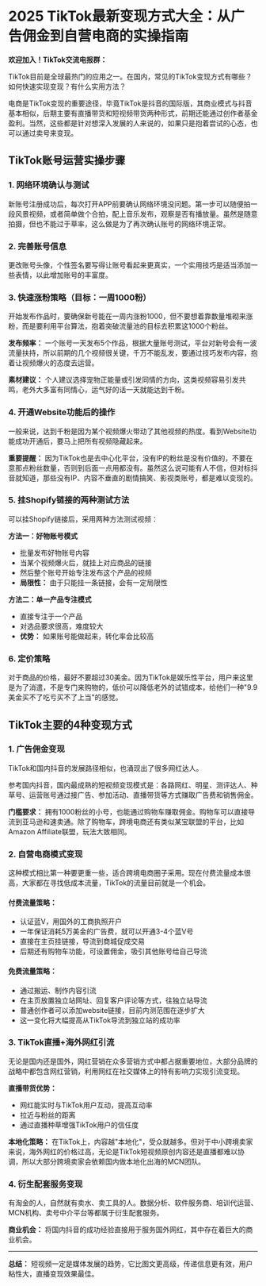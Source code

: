 # 2025 TikTok最新变现方式大全：从广告佣金到自营电商的实操指南

**欢迎加入！TikTok交流电报群：**

TikTok目前是全球最热门的应用之一。在国内，常见的TikTok变现方式有哪些？如何快速实现变现？有什么实用方法？

电商是TikTok变现的重要途径，毕竟TikTok是抖音的国际版，其商业模式与抖音基本相似，后期主要有直播带货和短视频带货两种形式，前期还能通过创作者基金盈利。当然，这些都是针对想深入发展的人来说的，如果只是抱着尝试的心态，也可以通过卖号来变现。

## TikTok账号运营实操步骤

### 1. 网络环境确认与测试

新账号注册成功后，每次打开APP前要确认网络环境没问题。第一步可以随便拍一段风景视频，或者简单做个合拍，配上音乐发布，观察是否有播放量。虽然是随意拍摄，但也不能过于草率，这么做是为了再次确认账号的网络环境正常。

### 2. 完善账号信息

更改账号头像，个性签名要写得让账号看起来更真实，一个实用技巧是适当添加一些表情，以此增加账号的丰富度。

### 3. 快速涨粉策略（目标：一周1000粉）

开始发布作品时，要确保新号能在一周内涨粉1000，但不要想着靠数量堆砌来涨粉，而是要利用平台算法，抱着突破流量池的目标去积累这1000个粉丝。

**发布频率：** 一个账号一天发布5个作品，根据大量账号测试，平台对新号会有一波流量扶持，所以前期的几个视频很关键，千万不能乱发，要通过技巧发布内容，抱着让视频爆火的态度去运营。

**素材建议：** 个人建议选择宠物正能量或引发同情的方向，这类视频容易引发共鸣，老外大多富有同情心，运气好的话一天就能达到千粉。

### 4. 开通Website功能后的操作

一般来说，达到千粉是因为某个视频爆火带动了其他视频的热度。看到Website功能成功开通后，要马上把所有视频隐藏起来。

**重要提醒：** 因为TikTok也是去中心化平台，没有IP的粉丝是没有价值的，不要在意那点粉丝数量，否则到后面一点用都没有。虽然这么说可能有人不信，但对标抖音就知道，那些没有IP、内容不垂直的剧情搞笑、影视类账号，都是难以变现的。

### 5. 挂Shopify链接的两种测试方法

可以挂Shopify链接后，采用两种方法测试视频：

**方法一：好物账号模式**
- 批量发布好物账号内容
- 当某个视频爆火后，就挂上对应商品的链接
- 然后整个账号开始专注发布这个产品的视频
- **局限性：** 由于只能挂一条链接，会有一定局限性

**方法二：单一产品专注模式**
- 直接专注于一个产品
- 对选品要求很高，难度较大
- **优势：** 如果账号能做起来，转化率会比较高

### 6. 定价策略

对于商品的价格，最好不要超过30美金。因为TikTok是娱乐性平台，用户来这里是为了消遣，不是专门来购物的，低价可以降低老外的试错成本，给他们一种"9.9美金买不了吃亏买不了上当"的感觉。

## TikTok主要的4种变现方式

### 1. 广告佣金变现

TikTok和国内抖音的发展路径相似，也涌现出了很多网红达人。

参考国内抖音，国内最成熟的短视频变现模式是：各路网红、明星、测评达人、种草号、运营账号通过接广告、参加活动、直播带货等方式赚取广告费和销售佣金。

**门槛要求：** 拥有1000粉丝的小号，也能通过购物车赚取佣金。购物车可以直接导流到亚马逊和速卖通。除了购物车，跨境电商还有类似某宝联盟的平台，比如Amazon Affiliate联盟，玩法大致相同。

### 2. 自营电商模式变现

这种模式相比第一种要更重一些，适合跨境电商圈子采用。现在付费流量成本很高，大家都在寻找低成本流量，TikTok的流量目前就是一个机会。

#### 付费流量策略：
- 认证蓝V，用国外的工商执照开户
- 一年保证消耗5万美金的广告费，就可以开通3-4个蓝V号
- 直接在主页挂链接，导流到商城促成交易
- 后期还有购物车功能，可设置佣金，吸引其他账号给自己导流

#### 免费流量策略：
- 通过搬运、制作内容引流
- 在主页放置独立站网址、回复客户评论等方式，往独立站导流
- 普通创作者可以添加website链接，目前内测范围在逐步扩大
- 这一变化将大幅提高从TikTok导流到独立站的成功率

### 3. TikTok直播+海外网红引流

无论是国内还是国外，网红营销在众多营销方式中都占据重要地位，大部分品牌的战略中都包含网红营销，利用网红在社交媒体上的特有影响力实现引流变现。

**直播带货优势：**
- 网红能实时与TikTok用户互动，提高互动率
- 拉近与粉丝的距离
- 通过直播种草增强TikTok用户的信任度

**本地化策略：** 在TikTok上，内容越"本地化"，受众就越多。但对于中小跨境卖家来说，海外网红的价格过高，无论是TikTok短视频原创内容还是直播都难以协调，所以大部分跨境卖家会依赖国内做本地化出海的MCN团队。

### 4. 衍生配套服务变现

有淘金的人，自然就有卖水、卖工具的人。数据分析、软件服务商、培训代运营、MCN机构、卖号中介平台等都属于衍生配套服务。

**商业机会：** 将国内抖音的成功经验直接用于服务国外网红，其中存在着巨大的商业机会。

---

**总结：** 短视频一定是媒体发展的趋势，它比图文更高级，传递信息更有效，用户粘性大，直播变现效果最佳。